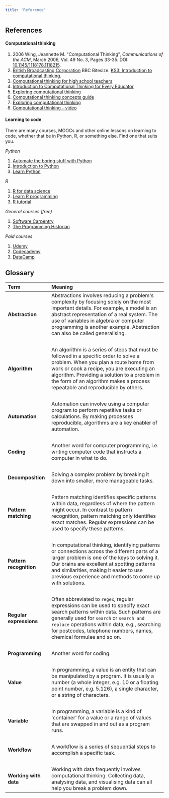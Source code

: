 ```yaml
---
title: 'Reference'
---
```


## References

#### Computational thinking

1. 2006 Wing, Jeannette M. "Computational Thinking", *Communications of the ACM*, March 2006, Vol. 49 No. 3, Pages 33-35. DOI: [10.1145/1118178.1118215](https://dx.doi.org/10.1145/1118178.1118215).
2. [British Broadcasting Corporation](https://www.bbc.com/) BBC Bitesize. [KS3: Introduction to computational thinking](https://www.bbc.com/bitesize/guides/zp92mp3/revision/1).
3. [Computational thinking for high school teachers](https://ctpdonline.org/)
4. [Introduction to Computational Thinking for Every Educator](https://www.iste.org/professional-development/iste-u/computational-thinking)
5. [Exploring computational thinking](https://learn.iste.org/d2l/lor/search/search_results.d2l?ou=6606&lrepos=1006)
6. [Computational thinking concepts guide](https://docs.google.com/document/d/1Hyb2WKJrjT7TeZ2ATq6gsBhkQjSZwTH-xfpVMFEn2F8/edit)
7. [Exploring computational thinking](https://edu.google.com/resources/programs/exploring-computational-thinking/)
8. [Computational thinking - video](https://www.youtube.com/watch?v=dHWmnayy8MY)

#### Learning to code

There are many courses, MOOCs and other online lessons on learning to code, whether that be in Python, R, or something else. Find one that suits you.

*Python*

1. [Automate the boring stuff with Python](https://automatetheboringstuff.com/)
2. [Introduction to Python](https://docs.google.com/document/d/1T_hp4D2p99mn9xLDwVfhK_OfGQuGaNtWY0eu1kqulEA/edit)
3. [Learn Python](https://www.w3schools.com/python/)

*R*

1. [R for data science](https://r4ds.had.co.nz/introduction.html)
2. [Learn R programming](https://learn-r.org/)
3. [R tutorial](https://www.w3schools.com/r/default.asp)


*General courses (free)*

1. [Software Carpentry](https://software-carpentry.org/)
2. [The Programming Historian](https://programminghistorian.org/)

*Paid courses*

1. [Udemy](https://www.udemy.com/)
2. [Codecademy](https://www.codecademy.com/)
3. [DataCamp](https://www.datacamp.com/)

## Glossary

| **Term** | **Meaning** |
| :--- | :--- |
| **Abstraction** | Abstractions involves reducing a problem's complexity by focusing solely on the most important details. For example, a model is an abstract representation of a real system. The use of variables in algebra or computer programming is another example. Abstraction can also be called generalising. |
| &nbsp; | &nbsp; |
| **Algorithm** | An algorithm is a series of steps that must be followed in a specific order to solve a problem. When you plan a route home from work or cook a recipe, you are executing an algorithm. Providing a solution to a problem in the form of an algorithm makes a process repeatable and reproducible by others. |
| &nbsp; | &nbsp; |
| **Automation** |  Automation can involve using a computer program to perform repetitive tasks or calculations. By making processes reproducible, algorithms are a key enabler of automation. |
| &nbsp; | &nbsp; |
| **Coding** | Another word for computer programming, i.e. writing computer code that instructs a computer in what to do. |
| &nbsp; | &nbsp; |
| **Decomposition** | Solving a complex problem by breaking it down into smaller, more manageable tasks. |
| &nbsp; | &nbsp; |
| **Pattern matching** | Pattern matching identifies specific patterns within data, regardless of where the pattern might occur. In contrast to pattern recognition, pattern matching only identifies exact matches. Regular expressions can be used to specify these patterns. |
| &nbsp; | &nbsp; |
| **Pattern recognition** | In computational thinking, identifying patterns or connections across the different parts of a larger problem is one of the keys to solving it. Our brains are excellent at spotting patterns and similarities, making it easier to use previous experience and methods to come up with solutions.  |
| &nbsp; | &nbsp; |
| **Regular expressions** | Often abbreviated to `regex`, regular expressions can be used to specify exact search patterns within data. Such patterns are generally used for `search` or `search and replace` operations within data, e.g., searching for postcodes, telephone numbers, names, chemical formulae and so on. |
| &nbsp; | &nbsp; |
| **Programming** | Another word for coding. |
| &nbsp; | &nbsp; |
| **Value** | In programming, a value is an entity that can be manipulated by a program. It is usually a number (a whole integer, e.g. 10 or a floating point number, e.g. 5.126), a single character, or a string of characters.  |
| &nbsp; | &nbsp; |
| **Variable** | In programming, a variable is a kind of 'container' for a value or a range of values that are swapped in and out as a program runs. |
| &nbsp; | &nbsp; |
| **Workflow** | A workflow is a series of sequential steps to accomplish a specific task. |
| &nbsp; | &nbsp; |
| **Working with data** | Working with data frequently involves computational thinking. Collecting data, analysing data, and visualising data can all help you break a problem down. |
